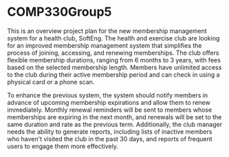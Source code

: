 # COMP330Group5

This is an overview project plan for the new membership management system for a health club, SoftEng. The health and exercise club are looking for an improved membership management system that simplifies the process of joining, accessing, and renewing memberships. The club offers flexible membership durations, ranging from 6 months to 3 years, with fees based on the selected membership length. Members have unlimited access to the club during their active membership period and can check in using a physical card or a phone scan. 

To enhance the previous system, the system should notify members in advance of upcoming membership expirations and allow them to renew immediately. Monthly renewal reminders will be sent to members whose memberships are expiring in the next month, and renewals will be set to the same duration and rate as the previous term. Additionally, the club manager needs the ability to generate reports, including lists of inactive members who haven't visited the club in the past 30 days, and reports of frequent users to engage them more effectively.  